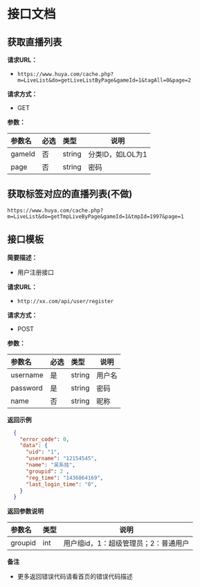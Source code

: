 # 接口文档

## 获取直播列表

**请求URL：** 
- ` https://www.huya.com/cache.php?m=LiveList&do=getLiveListByPage&gameId=1&tagAll=0&page=2 `
  
**请求方式：**
- GET 

**参数：** 

|参数名|必选|类型|说明|
|:----    |:---|:----- |-----   |
|gameId |否  |string |分类ID，如LOL为1   |
|page |否  |string | 密码    |

## 获取标签对应的直播列表(不做)

    https://www.huya.com/cache.php?m=LiveList&do=getTmpLiveByPage&gameId=1&tmpId=1997&page=1

## 接口模板

**简要描述：** 

- 用户注册接口

**请求URL：** 
- ` http://xx.com/api/user/register `
  
**请求方式：**
- POST 

**参数：** 

|参数名|必选|类型|说明|
|:----    |:---|:----- |-----   |
|username |是  |string |用户名   |
|password |是  |string | 密码    |
|name     |否  |string | 昵称    |

 **返回示例**
```json 
  {
    "error_code": 0,
    "data": {
      "uid": "1",
      "username": "12154545",
      "name": "吴系挂",
      "groupid": 2 ,
      "reg_time": "1436864169",
      "last_login_time": "0",
    }
  }
```
 **返回参数说明** 

|参数名|类型|说明|
|:-----  |:-----|-----                           |
|groupid |int   |用户组id，1：超级管理员；2：普通用户  |

 **备注** 

- 更多返回错误代码请看首页的错误代码描述

